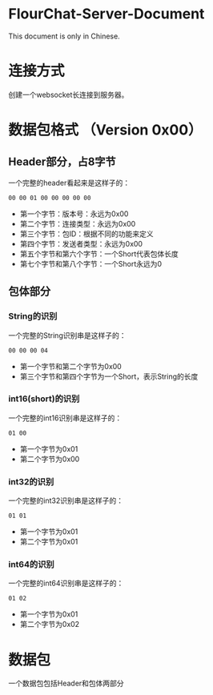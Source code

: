 # FlourChat-Server-Document
This document is only in Chinese.

# 连接方式
创建一个websocket长连接到服务器。

# 数据包格式 （Version 0x00）
## Header部分，占8字节
一个完整的header看起来是这样子的：
```
00 00 01 00 00 00 00 00
```
- 第一个字节：版本号：永远为0x00
- 第二个字节：连接类型：永远为0x00
- 第三个字节：包ID：根据不同的功能来定义
- 第四个字节：发送者类型：永远为0x00
- 第五个字节和第六个字节：一个Short代表包体长度
- 第七个字节和第八个字节：一个Short永远为0

## 包体部分
### String的识别
一个完整的String识别串是这样子的：
```
00 00 00 04
```
- 第一个字节和第二个字节为0x00
- 第三个字节和第四个字节为一个Short，表示String的长度
### int16(short)的识别
一个完整的int16识别串是这样子的：
```
01 00
```
- 第一个字节为0x01
- 第二个字节为0x00
### int32的识别
一个完整的int32识别串是这样子的：
```
01 01
```
- 第一个字节为0x01
- 第二个字节为0x01
### int64的识别
一个完整的int64识别串是这样子的：
```
01 02
```
- 第一个字节为0x01
- 第二个字节为0x02

# 数据包
一个数据包包括Header和包体两部分
